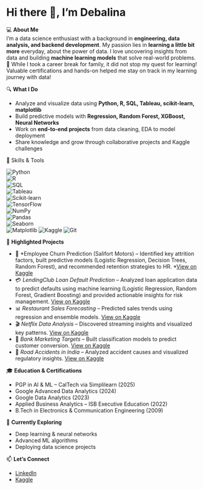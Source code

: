 # Hi there 👋, I’m Debalina   

💻 **About Me**  
I’m a data science enthusiast with a background in **engineering, data analysis, and backend development**. My passion lies in **learning a little bit more** everyday, about the power of data. I love uncovering insights from data and building **machine learning models** that solve real-world problems.  
🌱 While I took a career break for family, it did not stop my quest for learning! Valuable certifications and hands-on helped me stay on track in my learning journey with data! 

🔍 **What I Do**  
- Analyze and visualize data using **Python, R, SQL, Tableau, scikit-learn, matplotlib**  
- Build predictive models with **Regression, Random Forest, XGBoost, Neural Networks**  
- Work on **end-to-end projects** from data cleaning, EDA to model deployment  
- Share knowledge and grow through collaborative projects and Kaggle challenges

🔧 Skills & Tools  

![Python](https://img.shields.io/badge/Python-3776AB?style=for-the-badge&logo=python&logoColor=white)  
![R](https://img.shields.io/badge/R-276DC3?style=for-the-badge&logo=r&logoColor=white)  
![SQL](https://img.shields.io/badge/SQL-336791?style=for-the-badge&logo=postgresql&logoColor=white)  
![Tableau](https://img.shields.io/badge/Tableau-E97627?style=for-the-badge&logo=tableau&logoColor=white)  
![Scikit-learn](https://img.shields.io/badge/Scikit--learn-F7931E?style=for-the-badge&logo=scikit-learn&logoColor=white)  
![TensorFlow](https://img.shields.io/badge/TensorFlow-FF6F00?style=for-the-badge&logo=tensorflow&logoColor=white)  
![NumPy](https://img.shields.io/badge/Numpy-013243?style=for-the-badge&logo=numpy&logoColor=white)  
![Pandas](https://img.shields.io/badge/Pandas-150458?style=for-the-badge&logo=pandas&logoColor=white)  
![Seaborn](https://img.shields.io/badge/Seaborn-009688?style=for-the-badge&logoColor=white)  
![Matplotlib](https://img.shields.io/badge/Matplotlib-11557c?style=for-the-badge&logoColor=white) 
![Kaggle](https://img.shields.io/badge/Kaggle-20BEFF?logo=kaggle&logoColor=fff)
![Git](https://img.shields.io/badge/Git-F05032?logo=git&logoColor=fff)


📌 **Highlighted Projects**  
- 👥 *Employee Churn Prediction (Salifort Motors) – Identified key attrition factors, built predictive models (Logistic Regression, Decision Trees, Random Forest), and recommended retention strategies to HR. *[View on Kaggle](https://www.kaggle.com/code/debalinamitra/predicting-employee-turnover)
- 💳 *LendingClub Loan Default Prediction* – Analyzed loan application data to predict defaults using machine learning (Logistic Regression, Random Forest, Gradient Boosting) and provided actionable insights for risk management. [View on Kaggle](https://www.kaggle.com/code/debalinamitra/loan-default-lendingclub)
- 📊 *Restaurant Sales Forecasting* – Predicted sales trends using regression and ensemble models. [View on Kaggle](https://www.kaggle.com/code/debalinamitra/restaurant-sales-forecasting)
- 🎬 *Netflix Data Analysis* – Discovered streaming insights and visualized key patterns. [View on Kaggle](https://www.kaggle.com/code/debalinamitra/restaurant-sales-forecasting)
- 🏦 *Bank Marketing Targets* – Built classification models to predict customer conversion. [View on Kaggle](https://www.kaggle.com/code/debalinamitra/restaurant-sales-forecasting)
- 🚗 *Road Accidents in India* – Analyzed accident causes and visualized regulatory insights. [View on Kaggle](https://www.kaggle.com/code/debalinamitra/restaurant-sales-forecasting)

🎓 **Education & Certifications**  
- PGP in AI & ML – CalTech via Simplilearn (2025)  
- Google Advanced Data Analytics (2024)  
- Google Data Analytics (2023)  
- Applied Business Analytics – ISB Executive Education (2022)  
- B.Tech in Electronics & Communication Engineering (2009)  

🌱 **Currently Exploring**  
- Deep learning & neural networks  
- Advanced ML algorithms  
- Deploying data science projects  

📫 **Let’s Connect**  
- [LinkedIn](https://www.linkedin.com/in/debalina-mitra/)  
- [Kaggle](https://www.kaggle.com/debalinamitra)  
